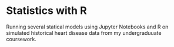 # Statistics with R
Running several statical models using Jupyter Notebooks and R on simulated historical heart disease data from my undergraduuate coursework.
